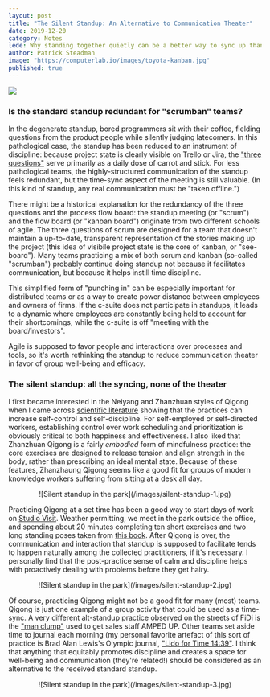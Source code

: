 ```yaml
---
layout: post
title: "The Silent Standup: An Alternative to Communication Theater"
date: 2019-12-20
category: Notes
lede: Why standing together quietly can be a better way to sync up than talking at each other mindlessly.
author: Patrick Steadman
image: "https://computerlab.io/images/toyota-kanban.jpg"
published: true
---
```


![](/images/toyota-kanban.jpg)
### Is the standard standup redundant for "scrumban" teams?

In the degenerate standup, bored programmers sit with their coffee, fielding
questions from the product people while silently judging latecomers.  In this
pathological case, the standup has been reduced to an instrument of discipline:
because project state is clearly visible on Trello or Jira, the ["three
questions"](https://www.scrumguides.org/scrum-guide.html#events-daily) serve
primarily as a daily dose of carrot and stick. For less pathological teams, the
highly-structured communication of the standup feels redundant, but the
time-sync aspect of the meeting is still valuable. (In this kind of standup, any
real communication must be "taken offline.")

There might be a historical explanation for the redundancy of the three
questions and the process flow board: the standup meeting (or "scrum") and the
flow board (or "kanban board") originate from two different schools of agile.
The three questions of scrum are designed for a team that doesn't maintain a
up-to-date, transparent representation of the stories making up the project
(this idea of visibile project state is the core of kanban, or "see-board").
Many teams practicing a mix of both scrum and kanban (so-called "scrumban")
probably continue doing standup not because it facilitates communication, but
because it helps instill time discipline.

This simplified form of "punching in" can be especially important for
distributed teams or as a way to create power distance between employees and
owners of firms. If the c-suite does not participate in standups, it leads to a
dynamic where employees are constantly being held to account for their
shortcomings, while the c-suite is off "meeting with the board/investors".

Agile is supposed to favor people and interactions over processes and tools,
so it's worth rethinking the standup to reduce communication theater in favor of
group well-being and efficacy.

### The silent standup: all the syncing, none of the theater

I first became interested in the Neiyang and Zhanzhuan styles of Qigong when I
came across [scientific
literature](https://journals.plos.org/plosone/article?id=10.1371/journal.pone.0068184)
showing that the practices can increase self-control and self-discipline. For
self-employed or self-directed workers, establishing control over work
scheduling and prioritization is obviously critical to both happiness and
effectiveness. I also liked that Zhanzhuan Qigong is a fairly *embodied* form of
mindfulness practice: the core exercises are designed to release tension and
align strength in the body, rather than prescribing an ideal mental state.
Because of these features, Zhanzhaung Qigong seems like a good fit for groups of
modern knowledge workers suffering from sitting at a desk all day.

<center>
![Silent standup in the park](/images/silent-standup-1.jpg)
</center>

Practicing Qigong at a set time has been a good way to start days of work on
[Studio Visit](https://studiovisit.app/). Weather permitting, we meet in the
park outside the office, and spending about 20 minutes completing ten short
exercises and two long standing poses taken from [this
book](https://www.amazon.com/Way-Energy-Mastering-Internal-Strength/dp/0671736450).
After Qigong is over, the communication and interaction that standup is supposed
to facilitate tends to happen naturally among the collected practitioners, if
it's necessary. I personally find that the post-practice sense of calm and
discipline helps with proactively dealing with problems before they get hairy.

<center>
![Silent standup in the park](/images/silent-standup-2.jpg)
</center>

Of course, practicing Qigong might not be a good fit for many (most) teams.
Qigong is just one example of a group activity that could be used as a
time-sync. A very different alt-standup practice observed on the streets of FiDi
is the ["man
clump"](https://gothamist.com/arts-entertainment/fidi-man-clump-will-get-you-amped-day-deal-making)
used to get sales staff AMPED UP. Other teams set aside time to journal each
morning (my personal favorite artefact of this sort of practice is Brad Alan
Lewis's Olympic journal, ["Lido for Time
14:39"](https://www.amazon.com/Lido-Time-14-training-Olympics/dp/1461052319). I
think that anything that equitably promotes discipline and creates a space for
well-being and communication (they're related!) should be considered as an
alternative to the received standard standup.

<center>
![Silent standup in the park](/images/silent-standup-3.jpg)
</center>
